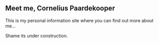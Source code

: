 ## Meet me, Cornelius Paardekooper
This is my personal information site where you can find out more about me...
<!-- <br><img src="profile_image_circle.png" alt="This is me." width="100"/> -->



Shame its under construction.
